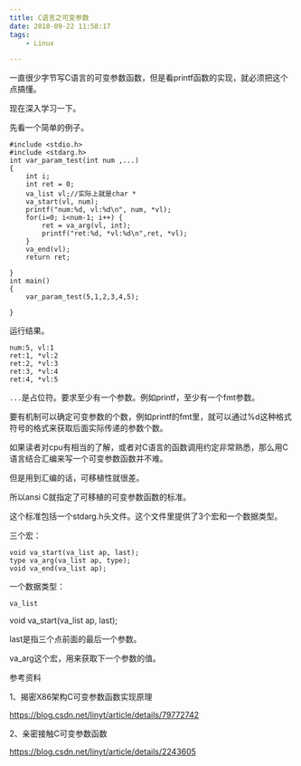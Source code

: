 ```yaml
---
title: C语言之可变参数
date: 2018-09-22 11:58:17
tags:
	- Linux

---
```




一直很少字节写C语言的可变参数函数，但是看printf函数的实现，就必须把这个点搞懂。

现在深入学习一下。

先看一个简单的例子。

```
#include <stdio.h>
#include <stdarg.h>
int var_param_test(int num ,...)
{
    int i;
    int ret = 0;
    va_list vl;//实际上就是char *
    va_start(vl, num);
    printf("num:%d, vl:%d\n", num, *vl);
    for(i=0; i<num-1; i++) {
        ret = va_arg(vl, int);
        printf("ret:%d, *vl:%d\n",ret, *vl);
    }
    va_end(vl);
    return ret;

}
int main()
{
    var_param_test(5,1,2,3,4,5);

}

```

运行结果。

```
num:5, vl:1
ret:1, *vl:2
ret:2, *vl:3
ret:3, *vl:4
ret:4, *vl:5
```



`...`是占位符。要求至少有一个参数。例如printf，至少有一个fmt参数。

要有机制可以确定可变参数的个数，例如printf的fmt里，就可以通过%d这种格式符号的格式来获取后面实际传递的参数个数。

如果读者对cpu有相当的了解，或者对C语言的函数调用约定非常熟悉，那么用C语言结合汇编来写一个可变参数函数并不难。

但是用到汇编的话，可移植性就很差。

所以ansi C就指定了可移植的可变参数函数的标准。

这个标准包括一个stdarg.h头文件。这个文件里提供了3个宏和一个数据类型。

三个宏：

```
void va_start(va_list ap, last);
type va_arg(va_list ap, type);
void va_end(va_list ap);
```

一个数据类型：

```
va_list
```



void va_start(va_list ap, last);

last是指三个点前面的最后一个参数。

va_arg这个宏，用来获取下一个参数的值。







参考资料

1、揭密X86架构C可变参数函数实现原理

https://blog.csdn.net/linyt/article/details/79772742

2、亲密接触C可变参数函数

https://blog.csdn.net/linyt/article/details/2243605